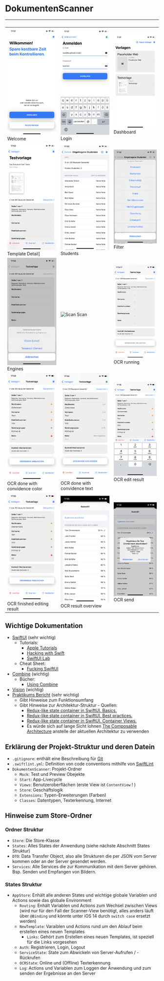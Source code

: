 # DokumentenScanner

|  |  |  |
| -- | -- | -- |
| ![Welcome](Images/welcome.png?) Welcome | ![Login](Images/login.png?)  Login | ![Dashboard](Images/dashboard.png?) Dashboard |
| ![Template Detail](Images/template_detail.png?) Template Detail] | ![Students](Images/students.png?) Students | ![Filter](Images/filter.png?) Filter |
| ![Engines](Images/engines.png?) Engines | ![Scan](Images/scan.png?) Scan | ![OCR running](Images/ocr_running.png?) OCR running |
| ![OCR color](Images/ocr_color.png?) OCR done with convidence color | ![OCR text](Images/ocr_text.png?) OCR done with convidence text | ![OCR edit](Images/ocr_edit.png?) OCR edit result|
| ![OCR edit](Images/ocr_edit_done.png?) OCR finished editing result | ![OCR result](Images/ocr_result.png?) OCR result overview | ![OCR send](Images/ocr_send.png?) OCR send |

## Wichtige Dokumentation
* [SwiftUI](https://developer.apple.com/documentation/swiftui) (sehr wichtig)
  * Tutorials: 
    * [Apple Tutorials](https://developer.apple.com/tutorials/swiftui)
    * [Hacking with Swift](https://www.hackingwithswift.com/quick-start/swiftui)
    * [SwiftUI Lab](https://swiftui-lab.com)
  * Cheat Sheet:
    * [Fucking SwiftUI](https://fuckingswiftui.com)
* [Combine](https://developer.apple.com/documentation/combine) (wichtig)
  * Bücher:
    * [Using Combine](https://heckj.github.io/swiftui-notes/)
* [Vision](https://developer.apple.com/documentation/vision) (wichtig)
* [Praktikums Bericht](https://github.com/SteinerHannes/Praktikumsbericht/blob/master/Beleg.pdf) (sehr wichtig)
  * Gibt Hinweise zum Funktionsumfang
  * Gibt Hinweise zur Architektur-Struktur - Quellen:
    * [Redux-like state container in SwiftUI. Basics.](https://swiftwithmajid.com/2019/09/18/redux-like-state-container-in-swiftui/)
    * [Redux-like state container in SwiftUI. Best practices.](https://swiftwithmajid.com/2019/09/25/redux-like-state-container-in-swiftui-part2/)
    * [Redux-like state container in SwiftUI. Container Views.](https://swiftwithmajid.com/2019/10/02/redux-like-state-container-in-swiftui-part3/)
    * Es würde sich auf lange Sicht lohnen [The Composable Architecture](https://github.com/pointfreeco/swift-composable-architecture) anstelle der aktuellen Architektur zu verwenden

## Erklärung der Projekt-Struktur und deren Datein
* `.gitignore`: enthält eine Beschreibung für [Git](https://git-scm.com)
* `.swiftlint.yml`: Definition von code conventions mithilfe von [SwiftLint](https://github.com/realm/SwiftLint#swiftlint)
* `DokumentenScanner`: Projekt-Ordner
  * `Mock`: Test und Preview Obejekte
  * `Start`: App-Livecycle
  * `Views`: Benutzeroberflächen (erste View ist `ContentView` ! )
  * `Store`: Geschäftslogik
  * `Extensions`: Typen-Erweiterungen (Farben)
  * `Classes`: Datentypen, Texterkennung, Internet

## Hinweise zum Store-Ordner

  ### Ordner Struktur
  * `Store`: Die Store-Klasse 
  * `States`: Alles States der Anwendung (siehe nächste Abschnitt States Struktur)
  * `DTO`: Data Transfer Object, also alle Strukturen die per JSON vom Server kommen oder an der Server gesendet werden.
  * `Services`: Alle Services die zur Kommunikation mit dem Server gehören. Bsp. Senden und Empfangen von Bildern.

  ### States Struktur
  * `AppStore`: Enhält alle anderen States und wichtige globale Variablen und Actions sowie das globale Environment 
    * `Routing`: Enhält Variablen und Actions zum Wechsel zwischen Views (wird nur für den Fall der Scanner-View benötigt, alles anders läuft über `@Binding` und könnte unter iOS 14 durch `switch case` ersetzt werden)
    * `NewTemplate`: Varaiblen und Actions rund um den Ablauf beim erstellen eines neuen Templates
      * `Links`: Gehört zum Erstellen eines neuen Templates, ist speziell für die Links vorgesehen
    * `Auth`: Registrieren, Login, Logout
    * `ServiceState`: State zum Abwickeln von Server-Aufrufen / -Rückrufen
    * `OCRState`: Online und (Offline) Texterkennung
    * `Log`: Actions und Variablen zum Loggen der Anwendung und zum senden der Ergebnisse an den Server
